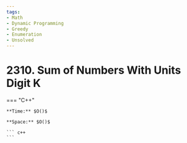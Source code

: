 ```yaml
---
tags:
- Math
- Dynamic Programming
- Greedy
- Enumeration
- Unsolved
---
```



# 2310. Sum of Numbers With Units Digit K

=== "C++"

    **Time:** $O()$

    **Space:** $O()$

    ``` c++
    ```